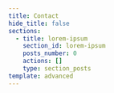 ```yaml
---
title: Contact
hide_title: false
sections:
  - title: lorem-ipsum
    section_id: lorem-ipsum
    posts_number: 0
    actions: []
    type: section_posts
template: advanced
---
```

